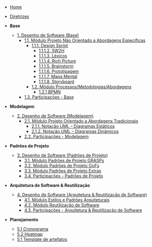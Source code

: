 <!-- docs/_sidebar.md -->

- [Home](/)
- [Diretrizes](/Diretrizes/Diretrizes.md)

- **Base**

  - [1. Desenho de Software (Base)](/Base/1.Base.md)
    - [1.1. Módulo Projeto Não Orientado a Abordagens Específicas](/Base/1.1.AbordagemNaoEspecifica.md)
      - [1.1.1. Design Sprint](/Base/1.1.1.designSprint.md)
        - [1.1.1.2. 5W2H](/Base/1.1.1.2.5W2H.md)
        - [1.1.1.3. Léxicos](/Base/1.1.1.3.lexicos.md)
        - [1.1.1.4. Rich Picture](/Base/1.1.1.4.RichPicture.md)
        - [1.1.1.5. Brainstorm](/Base/1.1.1.5.Brainstorm.md)
        - [1.1.1.6. Prototipagem](/Base/1.1.1.6.Prototipagem.md)
        - [1.1.1.7. Mapa Mental](/Base/1.1.1.7.MapaMental.md)
        - [1.1.1.8. Storyboard](/Base/1.1.1.8.Storyboard.md)
      - [1.2. Módulo Processos/Metodologias/Abordagens](/Base/1.2.ProcessosMetodologiasAbordagens.md)
        - [1.2.1 BPMN](/Base/1.2.1.BPMN.md)
    - [1.3. Participações - Base](/Base/1.3.ParticipacoesBase.md)

- **Modelagem**

  - [2. Desenho de Software (Modelagem)](/Modelagem/2.Modelagem.md)
    - [2.1. Módulo Projeto Orientado a Abordagens Tradicionais](/Modelagem/2.1.ModelagemTradicional.md)
      - [2.1.1. Notação UML – Diagramas Estáticos](/Modelagem/2.1.1.UMLEstaticos.md)
      - [2.1.2. Notação UML – Diagramas Dinâmicos](/Modelagem/2.1.2.UMLDinamicos.md)
    - [2.2. Participações - Modelagem](/Modelagem/2.2.ParticipacoesModelagem.md)

- **Padrões de Projeto**

  - [3. Desenho de Software (Padrões de Projeto)](/PadroesDeProjeto/3.PadroesDeProjeto.md)
    - [3.1. Módulo Padrões de Projeto GRASPs](/PadroesDeProjeto/3.1.GRASPs.md)
    - [3.2. Módulo Padrões de Projeto GoFs](/PadroesDeProjeto/3.2.GoFs.md)
    - [3.3. Módulo Padrões de Projeto Extras](/PadroesDeProjeto/3.3.PadroesExtra.md)
    - [3.4. Participações - Padrões de Projeto](/PadroesDeProjeto/3.4.ParticipacoesPadroes.md)

- **Arquitetura de Software & Reutilização**
  - [4. Desenho de Software (Arquitetura & Reutilização de Software)](/ArquiteturaReutilizacao/4.ArquiteturaReutilizacao.md)
    - [4.1. Módulo Estilos e Padrões Arquiteturais](/ArquiteturaReutilizacao/4.1.PadroesArquiteturais.md)
    - [4.2. Módulo Reutilização de Software](/ArquiteturaReutilizacao/4.2.ReutilizacaoDeSoftware.md)
    - [4.3. Participações - Arquitetura & Reutilização de Software](/ArquiteturaReutilizacao/4.3.ParticipacoesArqReutilizacao.md)

- **Planejamento**
  - [5.1 Cronograma](/Planejamento/cronograma.md)
  - [5.2 Heatmap](/Planejamento/heatmap.md)
  - [5.1 Template de artefatos](/Planejamento/template_artefatos.md)